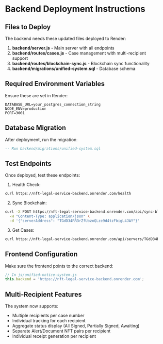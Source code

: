 # Backend Deployment Instructions

## Files to Deploy

The backend needs these updated files deployed to Render:

1. **backend/server.js** - Main server with all endpoints
2. **backend/routes/cases.js** - Case management with multi-recipient support
3. **backend/routes/blockchain-sync.js** - Blockchain sync functionality
4. **backend/migrations/unified-system.sql** - Database schema

## Required Environment Variables

Ensure these are set in Render:

```
DATABASE_URL=your_postgres_connection_string
NODE_ENV=production
PORT=3001
```

## Database Migration

After deployment, run the migration:

```sql
-- Run backend/migrations/unified-system.sql
```

## Test Endpoints

Once deployed, test these endpoints:

1. Health Check:
```bash
curl https://nft-legal-service-backend.onrender.com/health
```

2. Sync Blockchain:
```bash
curl -X POST https://nft-legal-service-backend.onrender.com/api/sync-blockchain \
  -H "Content-Type: application/json" \
  -d '{"serverAddress": "TGdD34RR3rZfUozoQLze9d4tzFbigL4JAY"}'
```

3. Get Cases:
```bash
curl https://nft-legal-service-backend.onrender.com/api/servers/TGdD34RR3rZfUozoQLze9d4tzFbigL4JAY/cases
```

## Frontend Configuration

Make sure the frontend points to the correct backend:

```javascript
// In js/unified-notice-system.js
this.backend = 'https://nft-legal-service-backend.onrender.com';
```

## Multi-Recipient Features

The system now supports:
- Multiple recipients per case number
- Individual tracking for each recipient
- Aggregate status display (All Signed, Partially Signed, Awaiting)
- Separate Alert/Document NFT pairs per recipient
- Individual receipt generation per recipient